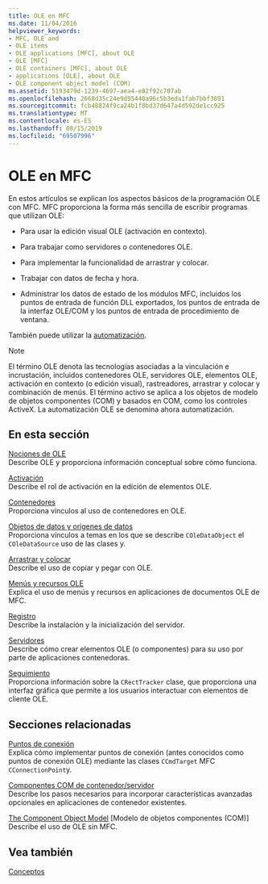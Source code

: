 ```yaml
---
title: OLE en MFC
ms.date: 11/04/2016
helpviewer_keywords:
- MFC, OLE and
- OLE items
- OLE applications [MFC], about OLE
- OLE [MFC]
- OLE containers [MFC], about OLE
- applications [OLE], about OLE
- OLE component object model (COM)
ms.assetid: 5193479d-1239-4697-aea4-e82f92c707ab
ms.openlocfilehash: 2668d35c24e9d95440a96c5b3eda1fab7bbf3891
ms.sourcegitcommit: fcb48824f9ca24b1f8bd37d647a4d592de1cc925
ms.translationtype: MT
ms.contentlocale: es-ES
ms.lasthandoff: 08/15/2019
ms.locfileid: "69507996"
---
```

# <a name="ole-in-mfc"></a>OLE en MFC

En estos artículos se explican los aspectos básicos de la programación OLE con MFC. MFC proporciona la forma más sencilla de escribir programas que utilizan OLE:

- Para usar la edición visual OLE (activación en contexto).

- Para trabajar como servidores o contenedores OLE.

- Para implementar la funcionalidad de arrastrar y colocar.

- Trabajar con datos de fecha y hora.

- Administrar los datos de estado de los módulos MFC, incluidos los puntos de entrada de función DLL exportados, los puntos de entrada de la interfaz OLE/COM y los puntos de entrada de procedimiento de ventana.

También puede utilizar la [automatización](../mfc/automation.md).

> [!NOTE]
>  El término OLE denota las tecnologías asociadas a la vinculación e incrustación, incluidos contenedores OLE, servidores OLE, elementos OLE, activación en contexto (o edición visual), rastreadores, arrastrar y colocar y combinación de menús. El término activo se aplica a los objetos de modelo de objetos componentes (COM) y basados en COM, como los controles ActiveX. La automatización OLE se denomina ahora automatización.

## <a name="in-this-section"></a>En esta sección

[Nociones de OLE](../mfc/ole-background.md)<br/>
Describe OLE y proporciona información conceptual sobre cómo funciona.

[Activación](../mfc/activation-cpp.md)<br/>
Describe el rol de activación en la edición de elementos OLE.

[Contenedores](../mfc/containers.md)<br/>
Proporciona vínculos al uso de contenedores en OLE.

[Objetos de datos y orígenes de datos](../mfc/data-objects-and-data-sources-ole.md)<br/>
Proporciona vínculos a temas en los que se describe `COleDataObject` el `COleDataSource` uso de las clases y.

[Arrastrar y colocar](../mfc/drag-and-drop-ole.md)<br/>
Describe el uso de copiar y pegar con OLE.

[Menús y recursos OLE](../mfc/menus-and-resources-ole.md)<br/>
Explica el uso de menús y recursos en aplicaciones de documentos OLE de MFC.

[Registro](../mfc/registration.md)<br/>
Describe la instalación y la inicialización del servidor.

[Servidores](../mfc/servers.md)<br/>
Describe cómo crear elementos OLE (o componentes) para su uso por parte de aplicaciones contenedoras.

[Seguimiento](../mfc/trackers.md)<br/>
Proporciona información sobre la `CRectTracker` clase, que proporciona una interfaz gráfica que permite a los usuarios interactuar con elementos de cliente OLE.

## <a name="related-sections"></a>Secciones relacionadas

[Puntos de conexión](../mfc/connection-points.md)<br/>
Explica cómo implementar puntos de conexión (antes conocidos como puntos de conexión OLE) mediante las clases `CCmdTarget` MFC `CConnectionPoint`y.

[Componentes COM de contenedor/servidor](../mfc/containers-advanced-features.md)<br/>
Describe los pasos necesarios para incorporar características avanzadas opcionales en aplicaciones de contenedor existentes.

[The Component Object Model](/windows/win32/com/the-component-object-model) [Modelo de objetos componentes (COM)]<br/>
Describe el uso de OLE sin MFC.

## <a name="see-also"></a>Vea también

[Conceptos](../mfc/mfc-concepts.md)
